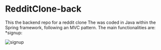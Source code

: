 # RedditClone-back

This the backend repo for a reddit clone
The was coded in Java within the Spring framework, following an MVC pattern. 
The main functionalities are: 
*signup:

![signup](https://user-images.githubusercontent.com/57413702/195394032-c7f648ad-39f5-4422-9cc0-8200fbf72f8f.gif)
